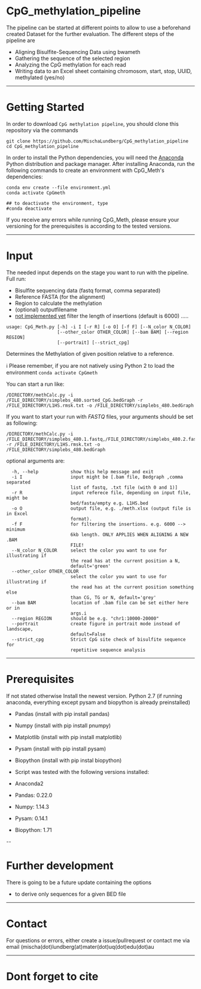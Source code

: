 # CpG_methylation_pipeline

The pipeline can be started at different points to allow to use a beforehand created Dataset for the further evaluation.
The different steps of the pipeline are
- Aligning Bisulfite-Sequencing Data using bwameth
- Gathering the sequence of the selected region
- Analyzing the CpG methylation for each read
- Writing data to an Excel sheet containing chromosom, start, stop, UUID, methylated (yes/no)

---

# Getting Started
In order to download `CpG methylation pipeline`, you should clone this repository via the commands
```  
git clone https://github.com/MischaLundberg/CpG_methylation_pipeline
cd CpG_methylation_pipeline
```

In order to install the Python dependencies, you will need the [Anaconda](https://store.continuum.io/cshop/anaconda/) Python distribution and package manager. After installing Anaconda, run the following commands to create an environment with CpG_Meth's dependencies:

```
conda env create --file environment.yml
conda activate CpGmeth

## to deactivate the environment, type
#conda deactivate
```

If you receive any errors while running CpG_Meth, please ensure your versioning for the prerequisites is according to the tested versions.

---

# Input
The needed input depends on the stage you want to run with the pipeline.
Full run:
- Bisulfite sequencing data (fastq format, comma separated)
- Reference FASTA (for the alignment)
- Region to calculate the methylation
- (optional) outputfilename
- [not implemented yet](optional) filter the length of insertions (default is 6000)
.....

```
usage: CpG_Meth.py [-h] -i I [-r R] [-o O] [-f F] [--N_color N_COLOR]
                   [--other_color OTHER_COLOR] [--bam BAM] [--region REGION]
                   [--portrait] [--strict_cpg]
```

Determines the Methylation of given position relative to a reference. 

:information_source: Please remember, if you are not natively using Python 2 to load the environment ```conda activate CpGmeth```

You can start a run like: 
```
/DIRECTORY/methCalc.py -i /FILE_DIRECTORY/simplebs_480.sorted_CpG.bedGraph -r /FILE_DIRECTORY/L1HS.rmsk.txt -o /FILE_DIRECTORY/simplebs_480.bedGraph
```

If you want to start your run with *FASTQ* files, your arguments should be set as following:
```
/DIRECTORY/methCalc.py -i /FILE_DIRECTORY/simplebs_480.1.fastq,/FILE_DIRECTORY/simplebs_480.2.fastq -r /FILE_DIRECTORY/L1HS.rmsk.txt -o /FILE_DIRECTORY/simplebs_480.bedGraph
```


optional arguments are:
```
  -h, --help            show this help message and exit
  -i I                  input might be [.bam file, Bedgraph ,comma separated
                        list of fastq, .txt file (with 0 and 1)]
  -r R                  input referece file, depending on input file, might be
                        bed/fasta/empty e.g. L1HS.bed
  -o O                  output file, e.g. ./meth.xlsx (output file is in Excel
                        format).
  -f F                  for filtering the insertions. e.g. 6000 --> minimum
                        6kb length. ONLY APPLIES WHEN ALIGNING A NEW .BAM
                        FILE!
  --N_color N_COLOR     select the color you want to use for illustrating if
                        the read has at the current position a N,
                        default='green'
  --other_color OTHER_COLOR
                        select the color you want to use for illustrating if
                        the read has at the current position something else
                        than CG, TG or N, default='grey'
  --bam BAM             location of .bam file can be set either here or in
                        args.i
  --region REGION       should be e.g. "chr1:10000-20000"
  --portrait            create figure in portrait mode instead of landscape,
                        default=False
  --strict_cpg          Strict CpG site check of bisulfite sequence for
                        repetitive sequence analysis
```

---

# Prerequisites
If not stated otherwise Install the newest version.
Python 2.7 (if running anaconda, everything except pysam and biopython is already preinstalled)
- Pandas (install with pip install pandas)
- Numpy (install with pip install pnumpy)
- Matplotlib (install with pip install matplotlib)
- Pysam (install with pip install pysam)
- Biopython (install with pip instal biopython)

- Script was tested with the following versions installed:
 - Anaconda2
 - Pandas: 0.22.0
 - Numpy: 1.14.3
 - Pysam: 0.14.1
 - Biopython: 1.71

--

# Further development
There is going to be a future update containing the options
- to derive only sequences for a given BED file

---

# Contact
For questions or errors, either create a issue/pullrequest or contact me via email (mischa(dot)lundberg(at)mater(dot)uq(dot)edu(dot)au

---

# Dont forget to cite
